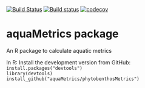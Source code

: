 [![Build Status](https://travis-ci.org/aquaMetrics/phytobenthosMetrics.svg?branch=master)](https://travis-ci.org/aquaMetrics/phytobenthosMetrics)
[![Build status](https://ci.appveyor.com/api/projects/status/n9g0anyf559txvqx/branch/master?svg=true)](https://ci.appveyor.com/project/ecodata1/phytobenthosMetrics/branch/master)
[![codecov](https://codecov.io/gh/aquaMetrics/phytobenthosMetrics/branch/master/graph/badge.svg)](https://codecov.io/gh/aquaMetrics/phytobenthosMetrics)

# aquaMetrics package

An R package to calculate aquatic metrics  

In R: Install the development version from GitHub:  
``install.packages("devtools")``  
``library(devtools)``   
``install_github("aquaMetrics/phytobenthosMetrics")``  
  



